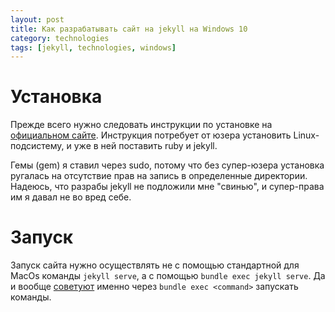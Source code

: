 ```yaml
---
layout: post
title: Как разрабатывать сайт на jekyll на Windows 10
category: technologies
tags: [jekyll, technologies, windows]
---
```


# Установка

Прежде всего нужно следовать инструкции по установке на [официальном сайте](https://jekyllrb.com/docs/installation/windows/#installation-via-bash-on-windows-10). Инструкция потребует от юзера установить Linux-подсистему, и уже в ней поставить ruby и jekyll.

Гемы (gem) я ставил через sudo, потому что без супер-юзера установка ругалась на отсутствие прав на запись в определенные директории. Надеюсь, что разрабы jekyll не подложили мне "свинью", и супер-права им я давал не во вред себе.

# Запуск

Запуск сайта нужно осуществлять не с помощью стандартной для MacOs команды `jekyll serve`, а с помощью `bundle exec jekyll serve`. Да и вообще [советуют](https://github.com/jekyll/jekyll/issues/6227#issuecomment-315937985) именно через `bundle exec <command>` запускать команды.